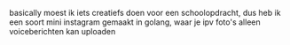 basically moest ik iets creatiefs doen voor een schoolopdracht, dus heb ik een soort mini instagram gemaakt in golang, waar je ipv foto's alleen voiceberichten kan uploaden
